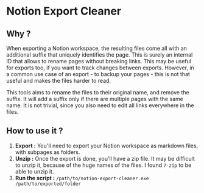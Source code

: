 # Notion Export Cleaner

## Why ?

When exporting a Notion workspace, the resulting files come all with an additional suffix that uniquely identifies the page.
This is surely an internal ID that allows to rename pages without breaking links.
This may be useful for exports too, if you want to track changes between exports.
However, in a common use case of an export - to backup your pages - this is not that useful and makes the files harder to read.

This tools aims to rename the files to their original name, and remove the suffix.
It will add a suffix only if there are multiple pages with the same name.
It is not trivial, since you also need to edit all links everywhere in the files.

## How to use it ?

1. **Export :**
   You'll need to export your Notion workspace as markdown files, with subpages as folders.
2. **Unzip :**
   Once the export is done, you'll have a zip file. It may be difficult to unzip it, because of the huge names of the files. I found `7-zip` to be able to unzip it.
3. **Run the script :**
   `/path/to/notion-export-cleaner.exe /path/to/exported/folder`